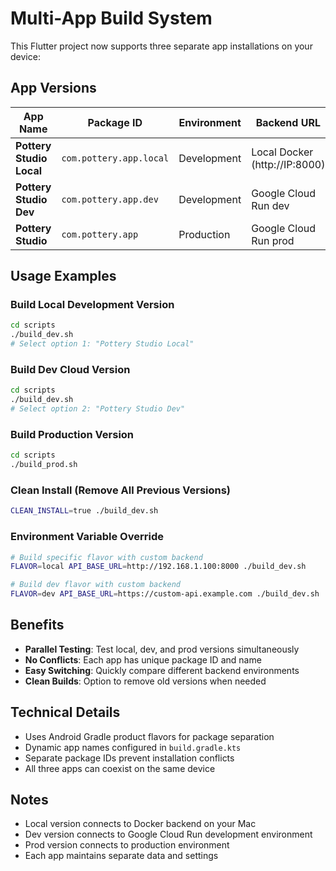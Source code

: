 # Multi-App Build System

This Flutter project now supports three separate app installations on your device:

## App Versions

| App Name | Package ID | Environment | Backend URL | Script |
|----------|------------|-------------|-------------|---------|
| **Pottery Studio Local** | `com.pottery.app.local` | Development | Local Docker (http://IP:8000) | `build_dev.sh` (option 1) |
| **Pottery Studio Dev** | `com.pottery.app.dev` | Development | Google Cloud Run dev | `build_dev.sh` (option 2) |
| **Pottery Studio** | `com.pottery.app` | Production | Google Cloud Run prod | `build_prod.sh` |

## Usage Examples

### Build Local Development Version
```bash
cd scripts
./build_dev.sh
# Select option 1: "Pottery Studio Local"
```

### Build Dev Cloud Version
```bash
cd scripts
./build_dev.sh
# Select option 2: "Pottery Studio Dev"
```

### Build Production Version
```bash
cd scripts
./build_prod.sh
```

### Clean Install (Remove All Previous Versions)
```bash
CLEAN_INSTALL=true ./build_dev.sh
```

### Environment Variable Override
```bash
# Build specific flavor with custom backend
FLAVOR=local API_BASE_URL=http://192.168.1.100:8000 ./build_dev.sh

# Build dev flavor with custom backend
FLAVOR=dev API_BASE_URL=https://custom-api.example.com ./build_dev.sh
```

## Benefits

- **Parallel Testing**: Test local, dev, and prod versions simultaneously
- **No Conflicts**: Each app has unique package ID and name
- **Easy Switching**: Quickly compare different backend environments
- **Clean Builds**: Option to remove old versions when needed

## Technical Details

- Uses Android Gradle product flavors for package separation
- Dynamic app names configured in `build.gradle.kts`
- Separate package IDs prevent installation conflicts
- All three apps can coexist on the same device

## Notes

- Local version connects to Docker backend on your Mac
- Dev version connects to Google Cloud Run development environment
- Prod version connects to production environment
- Each app maintains separate data and settings
